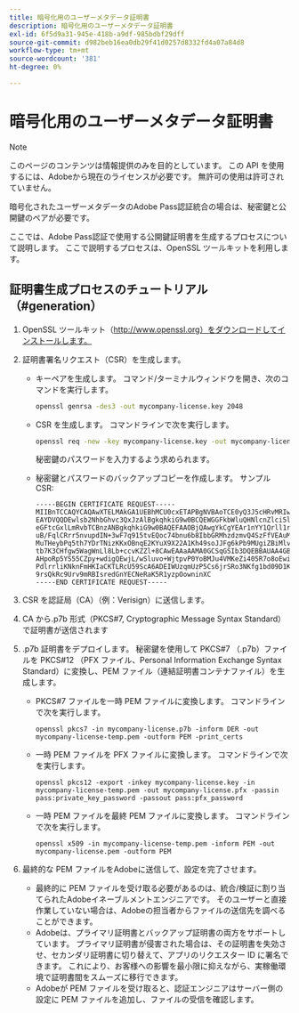 ```yaml
---
title: 暗号化用のユーザーメタデータ証明書
description: 暗号化用のユーザーメタデータ証明書
exl-id: 6f5d9a31-945e-418b-a9df-985bdbf29dff
source-git-commit: d982beb16ea0db29f41d0257d8332fd4a07a84d8
workflow-type: tm+mt
source-wordcount: '381'
ht-degree: 0%

---
```


# 暗号化用のユーザーメタデータ証明書

>[!NOTE]
>
>このページのコンテンツは情報提供のみを目的としています。 この API を使用するには、Adobeから現在のライセンスが必要です。 無許可の使用は許可されていません。

暗号化されたユーザーメタデータのAdobe Pass認証統合の場合は、秘密鍵と公開鍵のペアが必要です。

ここでは、Adobe Pass認証で使用する公開鍵証明書を生成するプロセスについて説明します。 ここで説明するプロセスは、OpenSSL ツールキットを利用します。

## 証明書生成プロセスのチュートリアル（#generation）

1. OpenSSL ツールキット（http://www.openssl.org）をダウンロードしてインストールします。

1. 証明書署名リクエスト（CSR）を生成します。

   * キーペアを生成します。  コマンド/ターミナルウィンドウを開き、次のコマンドを実行します。

     ```bash
     openssl genrsa -des3 -out mycompany-license.key 2048
     ```

   * CSR を生成します。 コマンドラインで次を実行します。

     ```bash
     openssl req -new -key mycompany-license.key -out mycompany-license.csr -batch
     ```

     秘密鍵のパスワードを入力するよう求められます。

   * 秘密鍵とパスワードのバックアップコピーを作成します。 サンプル CSR:

     ```
     -----BEGIN CERTIFICATE REQUEST-----
     MIIBnTCCAQYCAQAwXTELMAkGA1UEBhMCU0cxETAPBgNVBAoTCE0yQ3J5cHRvMRIw
     EAYDVQQDEwlsb2NhbGhvc3QxJzAlBgkqhkiG9w0BCQEWGGFkbWluQHNlcnZlci5l
     eGFtcGxlLmRvbTCBnzANBgkqhkiG9w0BAQEFAAOBjQAwgYkCgYEAr1nYY1Qrll1r
     uB/FqlCRrr5nvupdIN+3wF7q915tvEQoc74bnu6b8IbbGRMhzdzmvQ4SzFfVEAuM
     MuTHeybPq5th7YDrTNizKKxOBnqE2KYuX9X22A1Kh49soJJFg6kPb9MUgiZBiMlv
     tb7K3CHfgw5WagWnLl8Lb+ccvKZZl+8CAwEAAaAAMA0GCSqGSIb3DQEBBAUAA4GB
     AHpoRp5YS55CZpy+wdigQEwjL/wSluvo+WjtpvP0YoBMJu4VMKeZi405R7o8oEwi
     PdlrrliKNknFmHKIaCKTLRcU59ScA6ADEIWUzqmUzP5Cs6jrSRo3NKfg1bd09D1K
     9rsQkRc9Urv9mRBIsredGnYECNeRaK5R1yzpOowninXC
     -----END CERTIFICATE REQUEST-----
     ```

1. CSR を認証局（CA）（例：Verisign）に送信します。

1. CA から.p7b 形式（PKCS#7, Cryptographic Message Syntax Standard）で証明書が送信されます

1. .p7b 証明書をデプロイします。 秘密鍵を使用して PKCS#7 （.p7b）ファイルを PKCS#12 （PFX ファイル、Personal Information Exchange Syntax Standard）に変換し、PEM ファイル（連結証明書コンテナファイル）を生成します。

   * PKCS#7 ファイルを一時 PEM ファイルに変換します。 コマンドラインで次を実行します。

     ```
     openssl pkcs7 -in mycompany-license.p7b -inform DER -out mycompany-license-temp.pem -outform PEM -print_certs
     ```

   * 一時 PEM ファイルを PFX ファイルに変換します。  コマンドラインで次を実行します。

     ```
     openssl pkcs12 -export -inkey mycompany-license.key -in mycompany-license-temp.pem -out mycompany-license.pfx -passin pass:private_key_password -passout pass:pfx_password
     ```

   * 一時 PEM ファイルを最終 PEM ファイルに変換します。 コマンドラインで次を実行します。

     ```
     openssl x509 -in mycompany-license-temp.pem -inform PEM -out mycompany-license.pem -outform PEM
     ```

1. 最終的な PEM ファイルをAdobeに送信して、設定を完了させます。

   * 最終的に PEM ファイルを受け取る必要があるのは、統合/検証に割り当てられたAdobeイネーブルメントエンジニアです。 そのユーザーと直接作業していない場合は、Adobeの担当者からファイルの送信先を調べることができます。
   * Adobeは、プライマリ証明書とバックアップ証明書の両方をサポートしています。 プライマリ証明書が侵害された場合は、その証明書を失効させ、セカンダリ証明書に切り替えて、アプリのリクエスター ID に署名できます。 これにより、お客様への影響を最小限に抑えながら、実稼働環境で証明書間をスムーズに移行できます。
   * Adobeが PEM ファイルを受け取ると、認証エンジニアはサーバー側の設定に PEM ファイルを追加し、ファイルの受信を確認します。
